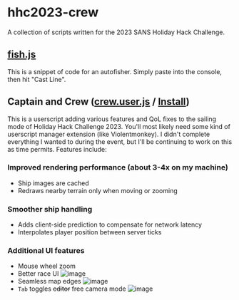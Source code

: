 # hhc2023-crew
A collection of scripts written for the 2023 SANS Holiday Hack Challenge.

## [fish.js](fish.js)
This is a snippet of code for an autofisher. Simply paste into the console, then hit "Cast Line".

## Captain and Crew ([crew.user.js](crew.user.js) / [Install](https://github.com/noodlebox/hhc2023-crew/raw/trunk/crew.user.js))
This is a userscript adding various features and QoL fixes to the sailing mode of Holiday Hack Challenge 2023. You'll most likely need some kind of userscript manager extension (like Violentmonkey). I didn't complete everything I wanted to during the event, but I'll be continuing to work on this as time permits. Features include:

### Improved rendering performance (about 3-4x on my machine)
- Ship images are cached
- Redraws nearby terrain only when moving or zooming

### Smoother ship handling
- Adds client-side prediction to compensate for network latency
- Interpolates player position between server ticks

### Additional UI features
- Mouse wheel zoom
- Better race UI ![image](https://github.com/noodlebox/hhc2023-crew/assets/308464/4a32e947-8fc2-405f-b134-c22ce5bb0371)
- Seamless map edges ![image](https://github.com/noodlebox/hhc2023-crew/assets/308464/4e114ea7-b6df-40ea-8722-49bddbd5c431)
- `Tab` toggles ~~editor~~ free camera mode ![image](https://github.com/noodlebox/hhc2023-crew/assets/308464/9b3dadd1-0af1-48b4-b7d9-b7d72a22cbc5)
